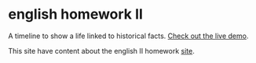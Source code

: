 # english homework II

A timeline to show a life linked to historical facts. [Check out the live demo](https://cperezruiz.github.com/englishII/).

This site have content about the english II homework [site](https://cperezruiz.github.io/englishII/#/).
